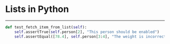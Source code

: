 # Lists in Python

---

```python
def test_fetch_item_from_list(self):
    self.assertTrue(self.person[2], "This person should be enabled")
    self.assertEqual([78.4], self.person[3:4], "The weight is incorrect")
```